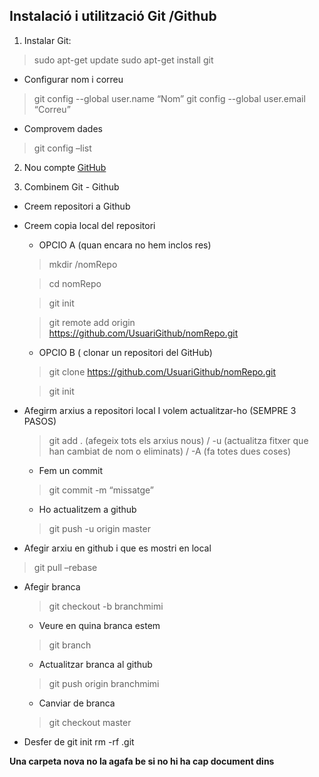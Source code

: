 ## Instalació i utilització Git /Github


1.  Instalar Git:
>sudo apt-get update
>sudo apt-get install git

* Configurar nom i correu 
>git config --global user.name “Nom”
>git config --global user.email “Correu”

* Comprovem dades
>git config –list

2. Nou compte [GitHub](https://github.com) 
	


3. Combinem Git - Github
* Creem repositori a Github
* Creem copia local del repositori
	* OPCIO A (quan encara no hem inclos res) 
	>mkdir /nomRepo

	>cd nomRepo
	
	>git init 
	
	>git remote add origin https://github.com/UsuariGithub/nomRepo.git
	
	* OPCIO B ( clonar un repositori del GitHub)
	>git clone https://github.com/UsuariGithub/nomRepo.git

	>git init 

* Afegirm arxius a repositori local I volem actualitzar-ho (SEMPRE 3 PASOS)
	> git add .  (afegeix tots els arxius nous)  /   -u (actualitza fitxer que han cambiat de nom o eliminats) / -A  (fa totes dues coses)
	* Fem un commit
	>git commit -m “missatge”
	* Ho actualitzem a github
	>git push -u origin master
* Afegir arxiu en github i que es mostri en local
> git pull –rebase

* Afegir branca 
 	>git checkout -b branchmimi 
	* Veure en quina branca estem
	>git branch
	* Actualitzar branca al github
	>git push origin branchmimi
	* Canviar de branca 
	> git checkout master


* Desfer de git init
rm -rf .git

**Una carpeta nova no la agafa be si no hi ha cap document dins**
